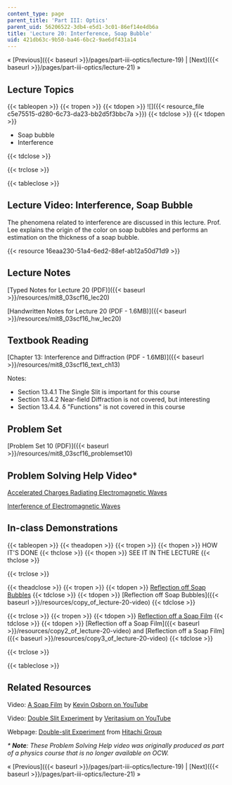 ```yaml
---
content_type: page
parent_title: 'Part III: Optics'
parent_uid: 56206522-3db4-e5d1-3c01-86ef14e4db6a
title: 'Lecture 20: Interference, Soap Bubble'
uid: 421db63c-9b50-ba46-6bc2-9ae6df431a14
---
```


« [Previous]({{< baseurl >}}/pages/part-iii-optics/lecture-19) | [Next]({{< baseurl >}}/pages/part-iii-optics/lecture-21) »

Lecture Topics
--------------

{{< tableopen >}}
{{< tropen >}}
{{< tdopen >}}
![]({{< resource_file c5e75515-d280-6c73-da23-bb2d5f3bbc7a >}})
{{< tdclose >}}
{{< tdopen >}}


*   Soap bubble
*   Interference


{{< tdclose >}}

{{< trclose >}}

{{< tableclose >}}

Lecture Video: Interference, Soap Bubble
----------------------------------------

The phenomena related to interference are discussed in this lecture. Prof. Lee explains the origin of the color on soap bubbles and performs an estimation on the thickness of a soap bubble.

{{< resource 16eaa230-51a4-6ed2-88ef-ab12a50d71d9 >}}

Lecture Notes
-------------

[Typed Notes for Lecture 20 (PDF)]({{< baseurl >}}/resources/mit8_03scf16_lec20)

[Handwritten Notes for Lecture 20 (PDF - 1.6MB)]({{< baseurl >}}/resources/mit8_03scf16_hw_lec20)

Textbook Reading
----------------

[Chapter 13: Interference and Diffraction (PDF - 1.6MB)]({{< baseurl >}}/resources/mit8_03scf16_text_ch13)

Notes:

*   Section 13.4.1 The Single Slit is important for this course
*   Section 13.4.2 Near-field Diffraction is not covered, but interesting
*   Section 13.4.4. δ "Functions" is not covered in this course

Problem Set
-----------

[Problem Set 10 (PDF)]({{< baseurl >}}/resources/mit8_03scf16_problemset10)

Problem Solving Help Video\*
----------------------------

[Accelerated Charges Radiating Electromagnetic Waves](/courses/res-8-005-vibrations-and-waves-problem-solving-fall-2012/pages/problem-solving-videos/accelerated-charges-radiating-electromagnetic-waves-1)

[Interference of Electromagnetic Waves](/courses/res-8-005-vibrations-and-waves-problem-solving-fall-2012/pages/problem-solving-videos/interference-of-electromagnetic-waves-1)

In-class Demonstrations
-----------------------

{{< tableopen >}}
{{< theadopen >}}
{{< tropen >}}
{{< thopen >}}
HOW IT'S DONE
{{< thclose >}}
{{< thopen >}}
SEE IT IN THE LECTURE
{{< thclose >}}

{{< trclose >}}

{{< theadclose >}}
{{< tropen >}}
{{< tdopen >}}
[Reflection off Soap Bubbles](http://tsgphysics.mit.edu/front/?page=demo.php&letnum=P%207&show=0)
{{< tdclose >}}
{{< tdopen >}}
[Reflection off Soap Bubbles]({{< baseurl >}}/resources/copy_of_lecture-20-video)
{{< tdclose >}}

{{< trclose >}}
{{< tropen >}}
{{< tdopen >}}
[Reflection off a Soap Film](http://tsgphysics.mit.edu/front/?page=demo.php&letnum=P%208&show=0)
{{< tdclose >}}
{{< tdopen >}}
[Reflection off a Soap Film]({{< baseurl >}}/resources/copy2_of_lecture-20-video) and [Reflection off a Soap Film]({{< baseurl >}}/resources/copy3_of_lecture-20-video)
{{< tdclose >}}

{{< trclose >}}

{{< tableclose >}}

Related Resources
-----------------

Video: [A Soap Film](https://www.youtube.com/watch?v=2CZUhW73YX8) by [Kevin Osborn on YouTube](https://www.youtube.com/channel/UCbYWDju-4RCtlCMK4mj9euQ)

Video: [Double Slit Experiment](https://www.youtube.com/watch?v=Iuv6hY6zsd0) by [Veritasium on YouTube](https://www.youtube.com/channel/UCHnyfMqiRRG1u-2MsSQLbXA)

Webpage: [Double-slit Experiment](http://www.hitachi.com/rd/portal/highlight/quantum/index.html#anc04) from [Hitachi Group](http://www.hitachi.com/)

_\* **Note**: These Problem Solving Help video was originally produced as part of a physics course that is no longer available on OCW._

« [Previous]({{< baseurl >}}/pages/part-iii-optics/lecture-19) | [Next]({{< baseurl >}}/pages/part-iii-optics/lecture-21) »